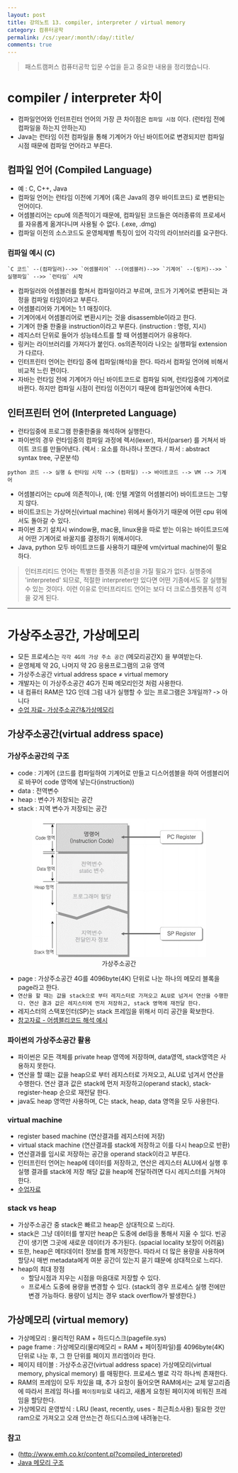 ```yaml
---
layout: post
title: 강의노트 13. compiler, interpreter / virtual memory
category: 컴퓨터공학
permalink: /cs/:year/:month/:day/:title/
comments: true
---
```

> 패스트캠퍼스 컴퓨터공학 입문 수업을 듣고 중요한 내용을 정리했습니다.

# compiler / interpreter 차이
- 컴파일언어와 인터프린터 언어의 가장 큰 차이점은 `컴파일 시점` 이다. (런타임 전에 컴파일을 하는지 안하는지)
- Java는 런타임 이전 컴파일을 통해 기계어가 아닌 바이트어로 변경되지만 컴파일 시점 때문에 컴파일 언어라고 부른다.

## 컴파일 언어 (Compiled Language)
- 예 : C, C++, Java
- 컴파일 언어는 런타임 이전에 기계어 (혹은 Java의 경우 바이트코드) 로 변환되는 언어이다.
- 어셈블리어는 cpu에 의존적이기 때문에, 컴파일된 코드들은 여러종류의 프로세서를 자유롭게 옮겨다니며 사용될 수 없다. (.exe, .dmg)
- 컴파일 이전의 소스코드도 운영체제별 특징이 있어 각각의 라이브러리를 요구한다.

### 컴파일 예시 (C)

```shell
`C 코드` --(컴파일러)-->> `어셈블리어` --(어셈블러)-->> `기계어` --(링커)-->> `실행파일` -->> `런타임` 시작
```

- 컴파일러와 어셈블러를 함쳐서 컴파일이라고 부르며, 코드가 기계어로 변환되는 과정을 컴파일 타임이라고 부른다.
- 어셈블리어와 기계어는 1:1 매칭이다.
- 기계어에서 어셈블리어로 변환시키는 것을 disassemble이라고 한다.
- 기계어 한줄 한줄을 instruction이라고 부른다. (instruction : 명령, 지시)
- 레지스터 단위로 들어가 성능테스트를 할 때 어셈블리어가 유용하다.
- 링커는 라이브러리를 가져다가 붙인다. os의존적이라 나오는 실행파일 extension가 다르다.
- 인터프린터 언어는 런타임 중에 컴파일(해석)을 한다. 따라서 컴파일 언어에 비해서 비교적 느린 편이다.
- 자바는 런타임 전에 기계어가 아닌 바이트코드로 컴파일 되며, 런타임중에 기계어로 바뀐다. 하지만 컴파일 시점이 런타임 이전이기 때문에 컴파일언어에 속한다.

## 인터프린터 언어 (Interpreted Language)
- 런타임중에 프로그램 한줄한줄을 해석하며 실행한다.
- 파이썬의 경우 런타임중의 컴파일 과정에 렉서(lexer), 파서(parser) 를 거쳐서 바이트 코드를 만들어낸다.
  (렉서 : 요소를 하나하나 쪼갠다. / 파서 : abstract syntax tree, 구문분석)

```shell
python 코드 --> 실행 & 런타임 시작 --> (컴파일) --> 바이트코드 --> VM --> 기계어
```
- 어셈블리어는 cpu에 의존적이나, (예: 인텔 계열의 어셈블리어) 바이트코드는 그렇지 않다.
- 바이트코드는 가상머신(virtual machine) 위에서 돌아가기 때문에 어떤 cpu 위에서도 돌아갈 수 있다.
- 파이썬 초기 설치시 window용, mac용, linux용을 따로 받는 이유는 바이트코드에서 어떤 기계어로 바꿀지를 결정하기 위해서이다.
- Java, python 모두 바이트코드를 사용하기 떄문에 vm(virtual machine)이 필요하다.
> 인터프리티드 언어는 특별한 플랫폼 의존성을 가질 필요가 없다. 실행중에 'interpreted' 되므로, 적절한 interpreter만 있다면 어떤 기종에서도 잘 실행될 수 있는 것이다. 이런 이유로 인터프리티드 언어는 보다 더 크로스플랫폼적 성격을 갖게 된다.


---


# 가상주소공간, 가상메모리
- 모든 프로세스는 `각각 4G의 가상 주소 공간` (메모리공간X) 을 부여받는다.
- 운영체제 약 2G, 나머지 약 2G 응용프로그램의 고유 영역
- 가상주소공간 virtual address space ≠ virtual memory
- 개발자는 이 가상주소공간 4G가 진짜 메모리인것 처럼 사용한다.
- 내 컴퓨터 RAM은 12G 인데 그럼 내가 실행할 수 있는 프로그램은 3개일까? -> 아니다
- [수업 자료- 가상주소공간&가상메모리](https://github.com/ythwork/ComputerScienceSchool/blob/master/lecture/memory/virtual_memory.pdf)

## 가상주소공간(virtual address space)
### 가상주소공간의 구조
- code : 기계어 (코드를 컴파일하여 기계어로 만들고 디스어셈블을 하여 어셈블리어로 바꾸어 code 영역에 넣는다(instruction))
- data : 전역변수
- heap : 변수가 저장되는 공간
- stack : 지역 변수가 저장되는 공간

<center>
 <figure>
 <img src="/assets/post-img/cs/virtual_address_space2.png" alt="views">
 <figcaption>가상주소공간</figcaption>
 </figure>
 </center>

- page : 가상주소공간 4G를 4096byte(4K) 단위로 나눈 하나의 메모리 블록을 page라고 한다.
- `연산을 할 때는 값을 stack으로 부터 레지스터로 가져오고 ALU로 넘겨서 연산을 수행한다. 연산 결과 값은 레지스터에 먼저 저장하고, stack 영역에 재전달 한다.`
- 레지스터의 스택포인터(SP)는 stack 프레임을 위해서 미리 공간을 확보한다.
- [참고자료 - 어셈블리코드 해석 예시](https://github.com/ythwork/ComputerScienceSchool/blob/master/lecture/memory/assembly_code.pdf)

### 파이썬의 가상주소공간 활용
- 파이썬은 모든 객체를 private heap 영역에 저장하며, data영역, stack영역은 사용하지 못한다.
- 연산을 할 떄는 값을 heap으로 부터 레지스터로 가져오고, ALU로 넘겨서 연산을 수행한다. 연산 결과 값은 stack에 먼저 저장하고(operand stack), stack-register-heap 순으로 재전달 한다.
- java도 heap 영역만 사용하며, C는 stack, heap, data 영역을 모두 사용한다.

### virtual machine
- register based machine (연산결과를 레지스터에 저장)
- virtual stack machine (연산결과를 stack에 저장하고 이를 다시 heap으로 반환)
- 연산결과를 임시로 저장하는 공간을 operand stack이라고 부른다.
- 인터프린터 언어는 heap에 데이터를 저장하고, 연산은 레지스터 ALU에서 실행 후 실행 결과를 stack에 저장 해당 값을 heap에 전달하려면 다시 레지스터를 거쳐야한다.
- [수업자료](https://github.com/ythwork/ComputerScienceSchool/blob/master/lecture/VM/vm.pdf)

### stack vs heap
- 가상주소공간 중 stack은 빠르고 heap은 상대적으로 느리다.
- stack은 그냥 데이터를 쌓지만 heap은 도중에 del등을 통해서 지울 수 있다. 빈공간이 생기면 그곳에 새로운 데이터가 추가된다. (spacial locality 보장이 어려움)
- 또한, heap은 메타데이터 정보를 함께 저장한다. 따라서 더 많은 용량을 사용하며 할당시 매번 metadata에게 여분 공간이 있는지 묻기 떄문에 상대적으로 느리다.
- heap의 최대 장점
  - 할당시점과 지우는 시점을 마음대로 저장할 수 있다.
  - 프로세스 도중에 용량을 변경할 수 있다. (stack의 경우 프로세스 실행 전에만 변경 가능하다. 용량이 넘치는 경우 stack overflow가 발생한다.)


## 가상메모리 (virtual memory)
- 가상메모리 : 물리적인 RAM +  하드디스크(pagefile.sys)
- page frame : 가상메모리(물리메모리 = RAM + 페이징파일)를 4096byte(4K) 단위로 나눈 후, 그 한 단위를 페이지 프리엠이라 한다.
- 페이지 테이블 : 가상주소공간(virtual address space) 가상메모리(virtual memory, physical memory) 를 매핑한다. 프로세스 별로 각각 하나씩 존재한다.
- RAM의 프레임이 모두 차있을 떄, 추가 요청이 들어오면 RAM에서는 교체 알고리즘에 따라서 프레임 하나를 `페이징파일`로 내리고, 새롭게 요청된 페이지에 비워진 프레임을 할당한다.
- 가상메모리 운영방식 : LRU (least, recently, uses - 최근최소사용) 필요한 것만  ram으로 가져오고 오래 안쓰는건 하드디스크에 내려놓는다.


### 참고
- (http://www.emh.co.kr/content.pl?compiled_interpreted)
- [Java 메모리 구조](http://cafe.naver.com/jjdev/227)
